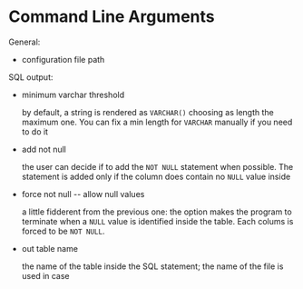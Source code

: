 
# Command Line Arguments

General:

- configuration file path

SQL output:

- minimum varchar threshold

    by default, a string is rendered as `VARCHAR()` choosing as length the maximum one. You can fix a min length for `VARCHAR` manually if you need to do it

- add not null
  
  the user can decide if to add the `NOT NULL` statement when possible. The statement is added only if the column does contain no `NULL` value inside

- force not null -- allow null values
  
  a little fidderent from the previous one: the option makes the program to terminate when a `NULL` value is identified inside the table. Each colums is forced to be `NOT NULL`.

- out table name

  the name of the table inside the SQL statement; the name of the file is used in case